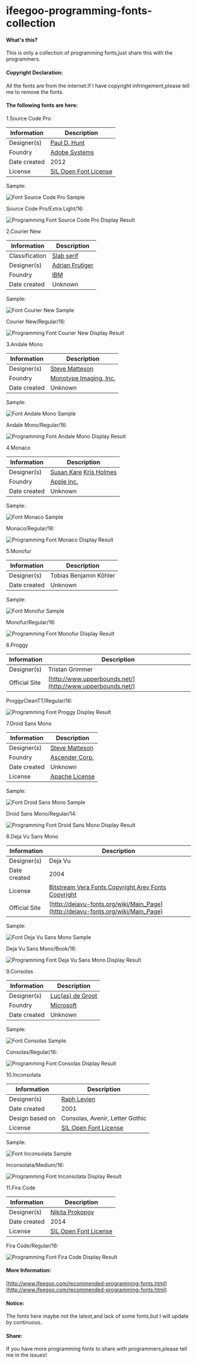 # ifeegoo-programming-fonts-collection

#### What's this?

This is only a collection of programming fonts,just share this with the programmers.

#### Copyright Declaration:

All the fonts are from the internet.If I have copyright infringement,please tell me to remove the fonts.

#### The following fonts are here:

1.Source Code Pro

| Information         | Description
| ------------------- | -----------
| Designer(s)         | [Paul D. Hunt](http://www.adobe.com/products/type/font-designers/paul-hunt.html)
| Foundry             | [Adobe Systems](http://www.adobe.com/)
| Date created        | 2012
| License             | [SIL Open Font License](https://en.wikipedia.org/wiki/SIL_Open_Font_License)

Sample:

![](https://raw.githubusercontent.com/ifeegoo/ifeegoo-programming-fonts-collections/master/Source-Code-Pro/font-source-code-pro-sample.png "Font Source Code Pro Sample")

Source Code Pro/Extra Light/16:

![](https://raw.githubusercontent.com/ifeegoo/ifeegoo-programming-fonts-collections/master/Source-Code-Pro/programming-font-source-code-pro-display-result.png "Programming Font Source Code Pro Display Result")

2.Courier New

| Information         | Description
| ------------------- | -----------
| Classification      | [Slab serif](https://en.wikipedia.org/wiki/Slab_serif)
| Designer(s)         | [Adrian Frutiger](https://en.wikipedia.org/wiki/Adrian_Frutiger)
| Foundry             | [IBM](http://www.ibm.com)
| Date created        | Unknown

Sample:

![](https://raw.githubusercontent.com/ifeegoo/ifeegoo-programming-fonts-collections/master/Courier-New/font-courier-new-sample.png "Font Courier New Sample")

Courier New/Regular/16:

![](https://raw.githubusercontent.com/ifeegoo/ifeegoo-programming-fonts-collections/master/Courier-New/programming-font-courier-new-display-result.png "Programming Font Courier New Display Result")

3.Andale Mono

| Information         | Description
| ------------------- | -----------
| Designer(s)         | [Steve Matteson](https://en.wikipedia.org/wiki/Steve_Matteson)
| Foundry             | [Monotype Imaging, Inc.](https://en.wikipedia.org/wiki/Monotype_Corporation)
| Date created        | Unknown

Sample:

![](https://raw.githubusercontent.com/ifeegoo/ifeegoo-programming-fonts-collections/master/Andale-Mono/font-andale-mono-sample.png "Font Andale Mono Sample")

Andale Mono/Regular/16:

![](https://raw.githubusercontent.com/ifeegoo/ifeegoo-programming-fonts-collections/master/Andale-Mono/programming-font-andale-mono-display-result.png "Programming Font Andale Mono Display Result")

4.Monaco

| Information         | Description
| ------------------- | -----------
| Designer(s)         | [Susan Kare](https://en.wikipedia.org/wiki/Susan_Kare) [Kris Holmes](https://en.wikipedia.org/wiki/Kris_Holmes)
| Foundry             | [Apple Inc.](http://www.apple.com/)
| Date created        | Unknown

Sample:

![](https://raw.githubusercontent.com/ifeegoo/ifeegoo-programming-fonts-collections/master/Monaco/font-monaco-sample.png "Font Monaco Sample")

Monaco/Regular/16:

![](https://raw.githubusercontent.com/ifeegoo/ifeegoo-programming-fonts-collections/master/Monaco/programming-font-monaco-display-result.png "Programming Font Monaco Display Result")

5.Monofur

| Information         | Description
| ------------------- | -----------
| Designer(s)         | Tobias Benjamin Köhler
| Date created        | Unknown

Sample:

![](https://raw.githubusercontent.com/ifeegoo/ifeegoo-programming-fonts-collections/master/Monofur/font-monofur-sample.png "Font Monofur Sample")

Monofur/Regular/16:

![](https://raw.githubusercontent.com/ifeegoo/ifeegoo-programming-fonts-collections/master/Monofur/programming-font-monofur-display-result.png "Programming Font Monofur Display Result")

6.Proggy

| Information         | Description
| ------------------- | -----------
| Designer(s)         | Tristan Grimmer
| Official Site       | [http://www.upperbounds.net/](http://www.upperbounds.net/)


ProggyCleanTT/Regular/16:

![](https://raw.githubusercontent.com/ifeegoo/ifeegoo-programming-fonts-collections/master/Proggy/programming-font-proggy-display-result.png "Programming Font Proggy Display Result")

7.Droid Sans Mono

| Information         | Description
| ------------------- | -----------
| Designer(s)         | [Steve Matteson](https://en.wikipedia.org/wiki/Steve_Matteson)
| Foundry             | [Ascender Corp.](https://en.wikipedia.org/wiki/Ascender_Corporation)
| Date created        | Unknown
| License             | [Apache License](https://en.wikipedia.org/wiki/Apache_License)

Sample:

![](https://raw.githubusercontent.com/ifeegoo/ifeegoo-programming-fonts-collections/master/Droid-Sans-Mono/font-droid-sans-mono-sample.png "Font Droid Sans Mono Sample")

Droid Sans Mono/Regular/14:

![](https://raw.githubusercontent.com/ifeegoo/ifeegoo-programming-fonts-collections/master/Droid-Sans-Mono/programming-font-droid-sans-mono-display-result.png "Programming Font Droid Sans Mono Display Result")

8.Deja Vu Sans Mono

| Information         | Description
| ------------------- | -----------
| Designer(s)         | Deja Vu
| Date created        | 2004
| License             | [Bitstream Vera Fonts Copyright](http://dejavu-fonts.org/wiki/License),[Arev Fonts Copyright](http://dejavu-fonts.org/wiki/License)
| Official Site       | [http://dejavu-fonts.org/wiki/Main_Page](http://dejavu-fonts.org/wiki/Main_Page)

Sample:

![](https://raw.githubusercontent.com/ifeegoo/ifeegoo-programming-fonts-collections/master/Deja-Vu-Sans-Mono/font-deja-vu-sans-mono-sample.png "Font Deja Vu Sans Mono Sample")

Deja Vu Sans Mono/Book/16:

![](https://raw.githubusercontent.com/ifeegoo/ifeegoo-programming-fonts-collections/master/Deja-Vu-Sans-Mono/programming-font-deja-vu-sans-mono-display-result.png "Programming Font Deja Vu Sans Mono Display Result")

9.Consolas

| Information         | Description
| ------------------- | -----------
| Designer(s)         | [Luc(as) de Groot](https://en.wikipedia.org/wiki/Luc(as)_de_Groot)
| Foundry             | [Microsoft](http://www.microsoft.com/)
| Date created        | Unknown

Sample:

![](https://raw.githubusercontent.com/ifeegoo/ifeegoo-programming-fonts-collections/master/Consolas/font-consolas-sample.png "Font Consolas Sample")

Consolas/Regular/16:

![](https://raw.githubusercontent.com/ifeegoo/ifeegoo-programming-fonts-collections/master/Consolas/programming-font-consolas-display-result.png "Programming Font Consolas Display Result")

10.Inconsolata

| Information         | Description
| ------------------- | -----------
| Designer(s)         | [Raph Levien](https://en.wikipedia.org/wiki/Raph_Levien)
| Date created        | 2001
| Design based on     | Consolas, Avenir, Letter Gothic
| License             | [SIL Open Font License](https://en.wikipedia.org/wiki/SIL_Open_Font_License)

Sample:

![](https://raw.githubusercontent.com/ifeegoo/ifeegoo-programming-fonts-collections/master/Inconsolata/font-inconsolata-sample.png "Font Inconsolata Sample")

Inconsolata/Medium/16:

![](https://raw.githubusercontent.com/ifeegoo/ifeegoo-programming-fonts-collections/master/Inconsolata/programming-font-inconsolata-display-result.png "Programming Font Inconsolata Display Result")

11.Fira Code

| Information         | Description
| ------------------- | -----------
| Designer(s)         | [Nikita Prokopov](https://github.com/tonsky)
| Date created        | 2014
| License             | [SIL Open Font License](https://en.wikipedia.org/wiki/SIL_Open_Font_License)


Fira Code/Regular/16:

![](https://raw.githubusercontent.com/ifeegoo/ifeegoo-programming-fonts-collections/master/Fira-Code/programming-font-fira-code-display-result.png "Programming Font Fira Code Display Result")

#### More Information:

[http://www.ifeegoo.com/recommended-programming-fonts.html](http://www.ifeegoo.com/recommended-programming-fonts.html)

#### Notice:

The fonts here maybe not the latest,and lack of some fonts,but I will update by continuous.

#### Share:

If you have more programming fonts to share with programmers,please tell me in the issues!

